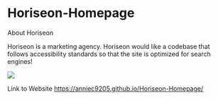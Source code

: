 # Horiseon-Homepage

About Horiseon
 
 Horiseon is a marketing agency. Horiseon would like a codebase that follows accessibility standards so that the site is optimized for search engines!

![](https://user-images.githubusercontent.com/74122817/109496251-86585480-7ae4-11eb-8b89-e68a457b85dd.png)

Link to Website <https://anniec9205.github.io/Horiseon-Homepage/>
